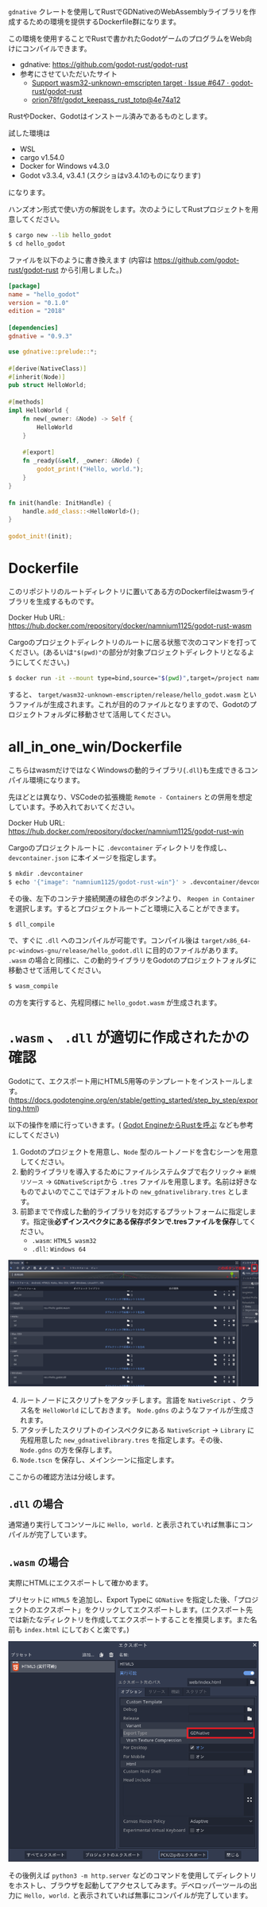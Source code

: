 `gdnative` クレートを使用してRustでGDNativeのWebAssemblyライブラリを作成するための環境を提供するDockerfile群になります。

この環境を使用することでRustで書かれたGodotゲームのプログラムをWeb向けにコンパイルできます。

- gdnative: https://github.com/godot-rust/godot-rust
- 参考にさせていただいたサイト
    - [Support wasm32-unknown-emscripten target · Issue #647 · godot-rust/godot-rust](https://github.com/godot-rust/godot-rust/issues/647)
    - [orion78fr/godot_keepass_rust_totp@4e74a12](https://github.com/orion78fr/godot_keepass_rust_totp/actions/runs/900998393/workflow#L255)

RustやDocker、Godotはインストール済みであるものとします。

試した環境は

- WSL
- cargo v1.54.0
- Docker for Windows v4.3.0
- Godot v3.3.4, v3.4.1 (スクショはv3.4.1のものになります)

になります。

ハンズオン形式で使い方の解説をします。次のようにしてRustプロジェクトを用意してください。

```bash
$ cargo new --lib hello_godot
$ cd hello_godot
```

ファイルを以下のように書き換えます (内容は https://github.com/godot-rust/godot-rust から引用しました。)

```rust:Cargo.toml
[package]
name = "hello_godot"
version = "0.1.0"
edition = "2018"

[dependencies]
gdnative = "0.9.3"
```

```rust:src/lib.rs
use gdnative::prelude::*;

#[derive(NativeClass)]
#[inherit(Node)]
pub struct HelloWorld;

#[methods]
impl HelloWorld {
    fn new(_owner: &Node) -> Self {
        HelloWorld
    }

    #[export]
    fn _ready(&self, _owner: &Node) {
        godot_print!("Hello, world.");
    }
}

fn init(handle: InitHandle) {
    handle.add_class::<HelloWorld>();
}

godot_init!(init);
```

# Dockerfile

このリポジトリのルートディレクトリに置いてある方のDockerfileはwasmライブラリを生成するものです。

Docker Hub URL: https://hub.docker.com/repository/docker/namnium1125/godot-rust-wasm

Cargoのプロジェクトディレクトリのルートに居る状態で次のコマンドを打ってください。(あるいは`"$(pwd)"`の部分が対象プロジェクトディレクトリとなるようにしてください。)

```bash
$ docker run -it --mount type=bind,source="$(pwd)",target=/project namnium1125/godot-rust-wasm
```

すると、 `target/wasm32-unknown-emscripten/release/hello_godot.wasm` というファイルが生成されます。これが目的のファイルとなりますので、Godotのプロジェクトフォルダに移動させて活用してください。

# all_in_one_win/Dockerfile

こちらはwasmだけではなくWindowsの動的ライブラリ(`.dll`)も生成できるコンパイル環境になります。

先ほどとは異なり、VSCodeの拡張機能 `Remote - Containers` との併用を想定しています。予め入れておいてください。

Docker Hub URL: https://hub.docker.com/repository/docker/namnium1125/godot-rust-win

Cargoのプロジェクトルートに `.devcontainer` ディレクトリを作成し、 `devcontainer.json` に本イメージを指定します。

```bash
$ mkdir .devcontainer
$ echo '{"image": "namnium1125/godot-rust-win"}' > .devcontainer/devcontainer.json
```

その後、左下のコンテナ接続関連の緑色のボタン?より、 `Reopen in Container` を選択します。するとプロジェクトルートごと環境に入ることができます。

```bash
$ dll_compile
```

で、すぐに `.dll` へのコンパイルが可能です。コンパイル後は `target/x86_64-pc-windows-gnu/release/hello_godot.dll` に目的のファイルがあります。 `.wasm` の場合と同様に、この動的ライブラリをGodotのプロジェクトフォルダに移動させて活用してください。

```bash
$ wasm_compile
```

の方を実行すると、先程同様に `hello_godot.wasm` が生成されます。

# `.wasm` 、 `.dll` が適切に作成されたかの確認

Godotにて、エクスポート用にHTML5用等のテンプレートをインストールします。(https://docs.godotengine.org/en/stable/getting_started/step_by_step/exporting.html)

以下の操作を順に行っていきます。( [Godot EngineからRustを呼ぶ](https://zenn.dev/kawaxumax/articles/e0dedf3f6d4219) なども参考にしてください)

1. Godotのプロジェクトを用意し、`Node` 型のルートノードを含むシーンを用意してください。
2. 動的ライブラリを導入するためにファイルシステムタブで右クリック→ `新規リソース` → `GDNativeScript`から `.tres` ファイルを用意します。名前は好きなものでよいのでここではデフォルトの `new_gdnativelibrary.tres` とします。
3. 前節までで作成した動的ライブラリを対応するプラットフォームに指定します。指定後**必ずインスペクタにある保存ボタンで.tresファイルを保存**してください。
    - `.wasm`: `HTML5 wasm32`
    - `.dll`: `Windows 64`

![save.png](images/save.png)

4. ルートノードにスクリプトをアタッチします。言語を `NativeScript` 、クラス名を `HelloWorld` にしておきます。 `Node.gdns` のようなファイルが生成されます。
5. アタッチしたスクリプトのインスペクタにある `NativeScript` → `Library` に先程用意した `new_gdnativelibrary.tres` を指定します。その後、 `Node.gdns` の方を保存します。
6. `Node.tscn` を保存し、メインシーンに指定します。

ここからの確認方法は分岐します。

## `.dll` の場合

通常通り実行してコンソールに `Hello, world.` と表示されていれば無事にコンパイルが完了しています。

## `.wasm` の場合

実際にHTMLにエクスポートして確かめます。

プリセットに `HTML5` を追加し、Export Typeに `GDNative` を指定した後、「プロジェクトのエクスポート」をクリックしてエクスポートします。(エクスポート先では新たなディレクトリを作成してエクスポートすることを推奨します。また名前も `index.html` にしておくと楽です。)

![export.png](images/export.png)

その後例えば `python3 -m http.server` などのコマンドを使用してディレクトリをホストし、ブラウザを起動してアクセスしてみます。デベロッパーツールの出力に `Hello, world.` と表示されていれば無事にコンパイルが完了しています。